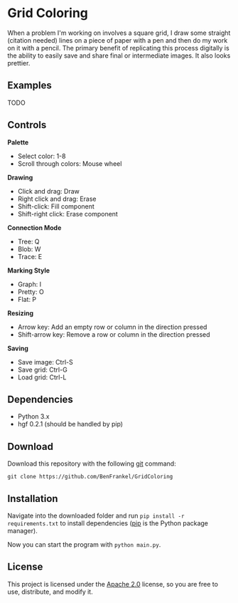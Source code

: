 # Grid Coloring

When a problem I'm working on involves a square grid, I draw some straight (citation needed) lines on a piece of paper with a pen and then do my work on it with a pencil. The primary benefit of replicating this process digitally is the ability to easily save and share final or intermediate images. It also looks prettier.

## Examples

TODO

## Controls

**Palette**

- Select color: 1-8
- Scroll through colors: Mouse wheel

**Drawing**

- Click and drag: Draw
- Right click and drag: Erase
- Shift-click: Fill component
- Shift-right click: Erase component

**Connection Mode**

- Tree: Q
- Blob: W
- Trace: E

**Marking Style**

- Graph: I
- Pretty: O
- Flat: P

**Resizing**

- Arrow key: Add an empty row or column in the direction pressed
- Shift-arrow key: Remove a row or column in the direction pressed

**Saving**

- Save image: Ctrl-S
- Save grid: Ctrl-G
- Load grid: Ctrl-L

## Dependencies

- Python 3.x
- hgf 0.2.1 (should be handled by pip)

## Download

Download this repository with the following [git](https://git-scm.com/) command:

`git clone https://github.com/BenFrankel/GridColoring`

## Installation

Navigate into the downloaded folder and run `pip install -r requirements.txt` to install dependencies ([pip](https://pip.pypa.io/en/stable/) is the Python package manager).

Now you can start the program with `python main.py`.

## License

This project is licensed under the [Apache 2.0](https://github.com/BenFrankel/GridColoring/blob/master/LICENSE) license, so you are free to use, distribute, and modify it.
